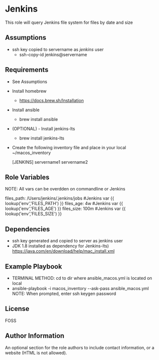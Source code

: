 Jenkins
=========

This role will query Jenkins file system for files by date and size

Assumptions
------------
- ssh key copied to servername as *jenkins* user
	- ssh-copy-id jenkins@servername

Requirements
------------
- See Assumptions
- Install homebrew
	- https://docs.brew.sh/Installation
- Install ansible
	- brew install ansible
- (OPTIONAL) - Install jenkins-lts
	- brew install jenkins-lts
- Create the following inventory file and place in your local ~/macos_inventory
	
	[JENKINS]
	servername1
	servername2	

Role Variables
--------------
NOTE: All vars can be overdden on commandline or Jenkins

files_path: /Users/jenkins/.jenkins/jobs #Jenkins var {{ lookup('env','FILES_PATH') }}
files_age: 4w  #Jenkins var {{ lookup('env','FILES_AGE') }}
files_size: 100m #Jenkins var {{ lookup('env','FILES_SIZE') }}

Dependencies
------------

- ssh key generated and copied to server as jenkins user
- JDK 1.8 installed as dependency for Jenkins-lts)
  	https://java.com/en/download/help/mac_install.xml

Example Playbook
----------------
- TERMINAL METHOD: cd to dir where ansible_macos.yml is located on local
- ansible-playbook -i macos_inventory --ask-pass ansible_macos.yml 
	NOTE: When prompted, enter ssh keygen password

License
-------

FOSS

Author Information
------------------

An optional section for the role authors to include contact information, or a website (HTML is not allowed).
